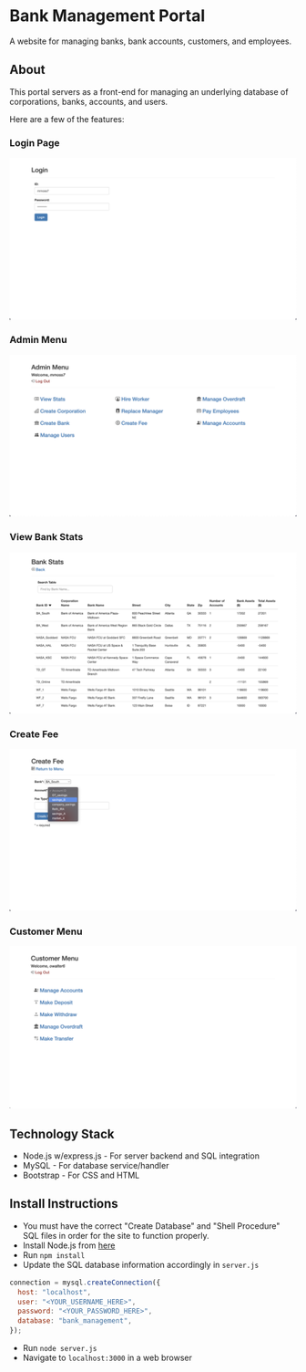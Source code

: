 # Bank Management Portal
A website for managing banks, bank accounts, customers, and employees.

## About
This portal servers as a front-end for managing an underlying database of corporations, banks, accounts, and users.

Here are a few of the features:

### Login Page
![Admin Login](/assets/admin_login.png)

### Admin Menu
![Admin Menu](/assets/admin_menu.png)

### View Bank Stats
![Admin Login](/assets/bank_stats.png)

### Create Fee
![Create Fee](/assets/create_fee.png)

### Customer Menu
![Create Fee](/assets/customer_menu.png)

## Technology Stack
* Node.js w/express.js - For server backend and SQL integration
* MySQL - For database service/handler
* Bootstrap - For CSS and HTML

## Install Instructions
* You must have the correct "Create Database" and "Shell Procedure" SQL files in order for the site to function properly.
* Install Node.js from [here](https://nodejs.org/en/download/)
* Run `npm install`
* Update the SQL database information accordingly in `server.js`

```javascript
connection = mysql.createConnection({
  host: "localhost",
  user: "<YOUR_USERNAME_HERE>",
  password: "<YOUR_PASSWORD_HERE>",
  database: "bank_management",
});
```

* Run `node server.js`
* Navigate to `localhost:3000` in a web browser